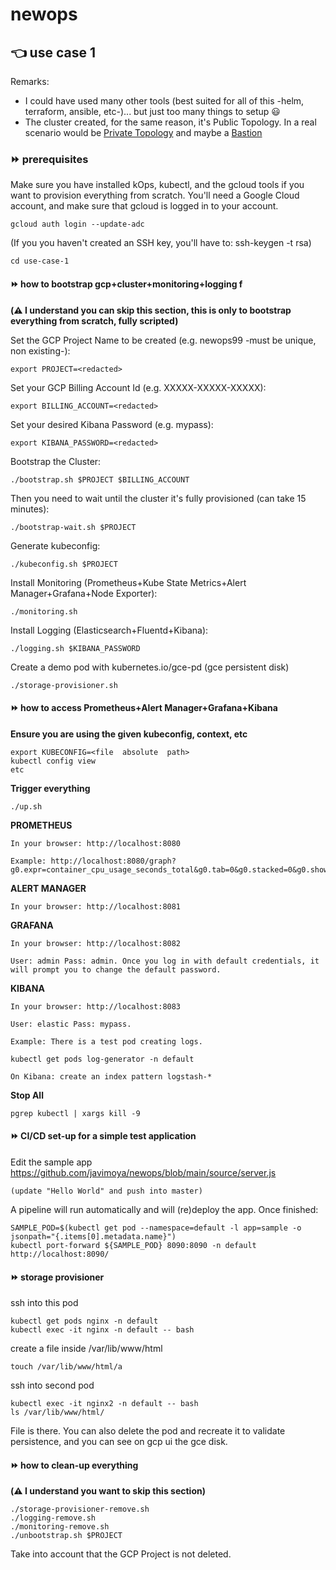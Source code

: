 # newops  

## 👈 use case 1
Remarks:

 - I could have used many other tools (best suited for all of this -helm, terraform, ansible, etc-)... but just too many things to setup 😃
 - The cluster created, for the same reason, it's Public Topology. In a real scenario would be [Private Topology](https://kops.sigs.k8s.io/topology/) and maybe a [Bastion](https://kops.sigs.k8s.io/bastion/) 

### ⏩ prerequisites 

Make sure you have installed kOps, kubectl, and the gcloud tools if you want to provision everything from scratch. You'll need a Google Cloud account, and make sure that gcloud is logged in to your account.

    gcloud auth login --update-adc

(If you you haven't created an SSH key, you'll have to: ssh-keygen -t rsa)

    cd use-case-1  

#### ⏩ how to bootstrap gcp+cluster+monitoring+logging f

**(⚠️ I understand you can skip this section, this is only to bootstrap everything from scratch, fully scripted)**

Set the GCP Project Name to be created (e.g. newops99 -must be unique, non existing-):

    export PROJECT=<redacted>

Set your GCP Billing Account Id (e.g. XXXXX-XXXXX-XXXXX):

    export BILLING_ACCOUNT=<redacted>

Set your desired Kibana Password (e.g. mypass):

    export KIBANA_PASSWORD=<redacted>

Bootstrap the Cluster:

    ./bootstrap.sh $PROJECT $BILLING_ACCOUNT

Then you need to wait until the cluster it's fully provisioned (can take 15 minutes):

    ./bootstrap-wait.sh $PROJECT

Generate kubeconfig:

    ./kubeconfig.sh $PROJECT

Install Monitoring (Prometheus+Kube State Metrics+Alert Manager+Grafana+Node Exporter):

    ./monitoring.sh

Install Logging (Elasticsearch+Fluentd+Kibana):

    ./logging.sh $KIBANA_PASSWORD

Create a demo pod with kubernetes.io/gce-pd (gce persistent disk)

    ./storage-provisioner.sh


#### ⏩ how to access Prometheus+Alert Manager+Grafana+Kibana

**Ensure you are using the given kubeconfig, context, etc** 

    export KUBECONFIG=<file  absolute  path>
    kubectl config view
    etc

**Trigger everything**

    ./up.sh

**PROMETHEUS**

    In your browser: http://localhost:8080
    
    Example: http://localhost:8080/graph?g0.expr=container_cpu_usage_seconds_total&g0.tab=0&g0.stacked=0&g0.show_exemplars=0&g0.range_input=1h

**ALERT MANAGER**

    In your browser: http://localhost:8081

**GRAFANA**

    In your browser: http://localhost:8082
    
    User: admin Pass: admin. Once you log in with default credentials, it will prompt you to change the default password.

**KIBANA**

    In your browser: http://localhost:8083
    
    User: elastic Pass: mypass.
    
    Example: There is a test pod creating logs.
    
    kubectl get pods log-generator -n default
    
    On Kibana: create an index pattern logstash-*

  **Stop All**

    pgrep kubectl | xargs kill -9

  

#### ⏩ CI/CD set-up for a simple test application

Edit the sample app https://github.com/javimoya/newops/blob/main/source/server.js

    (update "Hello World" and push into master)
  
A pipeline will run automatically and will (re)deploy the app.
Once finished:

    SAMPLE_POD=$(kubectl get pod --namespace=default -l app=sample -o jsonpath="{.items[0].metadata.name}")
    kubectl port-forward ${SAMPLE_POD} 8090:8090 -n default
    http://localhost:8090/

  

#### ⏩ storage provisioner

ssh into this pod

    kubectl get pods nginx -n default
    kubectl exec -it nginx -n default -- bash

create a file inside /var/lib/www/html

    touch /var/lib/www/html/a

ssh into second pod

    kubectl exec -it nginx2 -n default -- bash
    ls /var/lib/www/html/  

File is there.
You can also delete the pod and recreate it to validate persistence, and you can see on gcp ui the gce disk.

#### ⏩ how to clean-up everything

**(⚠️ I understand you want to skip this section)**

    ./storage-provisioner-remove.sh
    ./logging-remove.sh
    ./monitoring-remove.sh
    ./unbootstrap.sh $PROJECT

Take into account that the GCP Project is not deleted.
